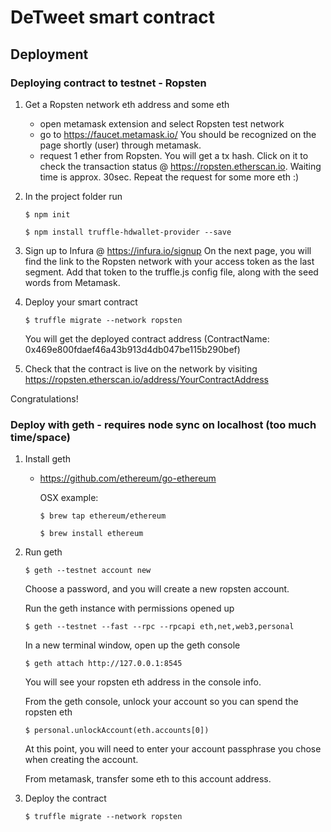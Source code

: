 # DeTweet smart contract

## Deployment

### Deploying contract to testnet - Ropsten

1. Get a Ropsten network eth address and some eth
   - open metamask extension and select Ropsten test network
   - go to https://faucet.metamask.io/ You should be recognized on the page shortly (user) through metamask.
   - request 1 ether from Ropsten. You will get a tx hash. 
     Click on it to check the transaction status @ https://ropsten.etherscan.io. Waiting time is approx. 30sec.
     Repeat the request for some more eth :)

2. In the project folder run  

   ```$ npm init```  
   
   ```$ npm install truffle-hdwallet-provider --save```
   
3. Sign up to Infura @ https://infura.io/signup
   On the next page, you will find the link to the Ropsten network with your access token as the last segment.
   Add that token to the truffle.js config file, along with the seed words from Metamask.

4. Deploy your smart contract  

   ```$ truffle migrate --network ropsten```
     
   You will get the deployed contract address (ContractName: 0x469e800fdaef46a43b913d4db047be115b290bef)

5. Check that the contract is live on the network by visiting 
   https://ropsten.etherscan.io/address/YourContractAddress


Congratulations!


### Deploy with geth - requires node sync on localhost (too much time/space)

1. Install geth
   - https://github.com/ethereum/go-ethereum  
      
      OSX example:  
      
      ```$ brew tap ethereum/ethereum```
      
      ```$ brew install ethereum```

2. Run geth  

   ```$ geth --testnet account new```
   
   Choose a password, and you will create a new ropsten account.
   
   Run the geth instance with permissions opened up
   
   ```$ geth --testnet --fast --rpc --rpcapi eth,net,web3,personal```  
   
   In a new terminal window, open up the geth console
   
   ```$ geth attach http://127.0.0.1:8545``` 
   
   You will see your ropsten eth address in the console info.
   
   From the geth console, unlock your account so you can spend the ropsten eth
   
   ```$ personal.unlockAccount(eth.accounts[0])```
   
   At this point, you will need to enter your account passphrase you chose when creating the account.
   
   From metamask, transfer some eth to this account address.
   
3. Deploy the contract

    ```$ truffle migrate --network ropsten```
